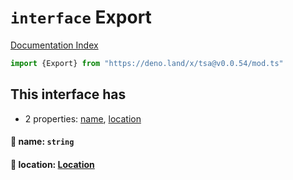 # `interface` Export

[Documentation Index](../README.md)

```ts
import {Export} from "https://deno.land/x/tsa@v0.0.54/mod.ts"
```

## This interface has

- 2 properties:
[name](#-name-string),
[location](#-location-location)


#### 📄 name: `string`



#### 📄 location: [Location](../interface.Location/README.md)




